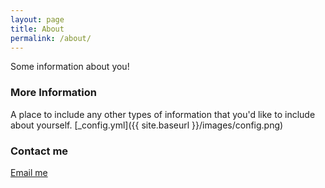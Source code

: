 ```yaml
---
layout: page
title: About
permalink: /about/
---
```


Some information about you!

### More Information

A place to include any other types of information that you'd like to include about yourself.
[_config.yml]({{ site.baseurl }}/images/config.png)

### Contact me

[Email me](mailto:jonathan_wei@126.com)
